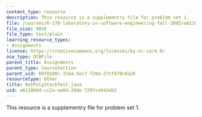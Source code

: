 ```yaml
---
content_type: resource
description: This resource is a supplementry file for problem set 1.
file: /courses/6-170-laboratory-in-software-engineering-fall-2005/a611068dcc2aae8d26de7297ce942eb2_RatPolyStackTest.java
file_size: 9036
file_type: text/plain
learning_resource_types:
- Assignments
license: https://creativecommons.org/licenses/by-nc-sa/4.0/
ocw_type: OCWFile
parent_title: Assignments
parent_type: CourseSection
parent_uid: 69f83d0c-3164-5ec7-f28a-27cf479cda26
resourcetype: Other
title: RatPolyStackTest.java
uid: a611068d-cc2a-ae8d-26de-7297ce942eb2
---
```

This resource is a supplementry file for problem set 1.